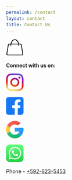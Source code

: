 ```yaml
---
permalink: /contact
layout: contact
title: Contact Us
---
```





![](/images/upload/3643738_bag_paper_shop_shopping_tote_icon.png "Order now!")





**Connect with us on:** 

 

 

![https://www.instagram.com/saffroncatering.gy/ ](/images/upload/5296765_camera_instagram_instagram-logo_icon.png)



 

![](/images/upload/5365678_fb_facebook_facebook-logo_icon.png)



 

![](/images/upload/7123025_logo_google_g_icon.png)



![](/images/upload/5296520_bubble_chat_mobile_whatsapp_whatsapp-logo_icon.png)

Phone - [+592-623-5453](tel:+592-623-5453)